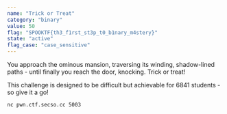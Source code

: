```yaml
---
name: "Trick or Treat"
category: "binary"
value: 50
flag: "SPOOKTF{th3_f1rst_st3p_t0_b1nary_m4stery}"
state: "active"
flag_case: "case_sensitive"
---
```


You approach the ominous mansion, traversing its winding, shadow-lined paths - until finally you reach the door, knocking.
Trick or treat!

This challenge is designed to be difficult but achievable for 6841 students - so give it a go!

`nc pwn.ctf.secso.cc 5003`
